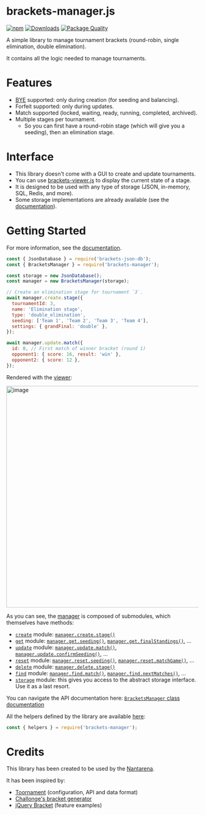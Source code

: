 # brackets-manager.js

[![npm](https://img.shields.io/npm/v/brackets-manager.svg)](https://www.npmjs.com/package/brackets-manager)
[![Downloads](https://img.shields.io/npm/dt/brackets-manager.svg)](https://www.npmjs.com/package/brackets-manager)
[![Package Quality](https://packagequality.com/shield/brackets-manager.svg)](https://packagequality.com/#?package=brackets-manager)

A simple library to manage tournament brackets (round-robin, single elimination, double elimination).

It contains all the logic needed to manage tournaments.

# Features

- [BYE](https://en.wikipedia.org/wiki/Bye_%28sports%29) supported: only during creation (for seeding and balancing).
- Forfeit supported: only during updates.
- Match supported (locked, waiting, ready, running, completed, archived).
- Multiple stages per tournament.
  - So you can first have a round-robin stage (which will give you a seeding), then an elimination stage.

# Interface

- This library doesn't come with a GUI to create and update tournaments.
- You can use [brackets-viewer.js](https://github.com/Drarig29/brackets-viewer.js) to display the current state of a stage.
- It is designed to be used with any type of storage (JSON, in-memory, SQL, Redis, and more).
- Some storage implementations are already available (see the [documentation](https://drarig29.github.io/brackets-docs/user-guide/storage/)).

# Getting Started

For more information, see the [documentation](https://drarig29.github.io/brackets-docs/getting-started/).

```js
const { JsonDatabase } = require('brackets-json-db');
const { BracketsManager } = require('brackets-manager');

const storage = new JsonDatabase();
const manager = new BracketsManager(storage);

// Create an elimination stage for tournament `3`.
await manager.create.stage({
  tournamentId: 3,
  name: 'Elimination stage',
  type: 'double_elimination',
  seeding: ['Team 1', 'Team 2', 'Team 3', 'Team 4'],
  settings: { grandFinal: 'double' },
});

await manager.update.match({
  id: 0, // First match of winner bracket (round 1)
  opponent1: { score: 16, result: 'win' },
  opponent2: { score: 12 },
});
```

Rendered with the [viewer](https://github.com/Drarig29/brackets-viewer.js):

<img width="581" alt="image" src="https://user-images.githubusercontent.com/9317502/232905749-195c4f40-527c-4f17-a639-82f639432ed9.png">

As you can see, the [manager](https://drarig29.github.io/brackets-docs/reference/manager/classes/BracketsManager.html) is composed of submodules, which themselves have methods:
  - [`create`](https://drarig29.github.io/brackets-docs/reference/manager/classes/_internal_.Create.html) module: [`manager.create.stage()`](https://drarig29.github.io/brackets-docs/reference/manager/classes/_internal_.Create.html#stage)
  - [`get`](https://drarig29.github.io/brackets-docs/reference/manager/classes/_internal_.Get.html) module: [`manager.get.seeding()`](https://drarig29.github.io/brackets-docs/reference/manager/classes/_internal_.Get.html#seeding), [`manager.get.finalStandings()`](https://drarig29.github.io/brackets-docs/reference/manager/classes/_internal_.Get.html#finalStandings), ...
  - [`update`](https://drarig29.github.io/brackets-docs/reference/manager/classes/_internal_.Update.html) module: [`manager.update.match()`](https://drarig29.github.io/brackets-docs/reference/manager/classes/_internal_.Update.html#match), [`manager.update.confirmSeeding()`](https://drarig29.github.io/brackets-docs/reference/manager/classes/_internal_.Update.html#confirmSeeding), ...
  - [`reset`](https://drarig29.github.io/brackets-docs/reference/manager/classes/_internal_.Reset.html) module: [`manager.reset.seeding()`](https://drarig29.github.io/brackets-docs/reference/manager/classes/_internal_.Reset.html#seeding), [`manager.reset.matchGame()`](https://drarig29.github.io/brackets-docs/reference/manager/classes/_internal_.Reset.html#matchResults), ...
  - [`delete`](https://drarig29.github.io/brackets-docs/reference/manager/classes/_internal_.Delete.html) module: [`manager.delete.stage()`](https://drarig29.github.io/brackets-docs/reference/manager/classes/_internal_.Delete.html#stage)
  - [`find`](https://drarig29.github.io/brackets-docs/reference/manager/classes/_internal_.Find.html) module: [`manager.find.match()`](https://drarig29.github.io/brackets-docs/reference/manager/classes/_internal_.Find.html#match), [`manager.find.nextMatches()`](https://drarig29.github.io/brackets-docs/reference/manager/classes/_internal_.Find.html#nextMatches), ...
  - [`storage`](https://drarig29.github.io/brackets-docs/reference/manager/interfaces/Storage.html) module: this gives you access to the abstract storage interface. Use it as a last resort.

You can navigate the API documentation here: [`BracketsManager` class documentation](https://drarig29.github.io/brackets-docs/reference/manager/classes/BracketsManager.html)

All the helpers defined by the library are available [here](https://drarig29.github.io/brackets-docs/reference/manager/modules/helpers.html):

```js
const { helpers } = require('brackets-manager');
```

# Credits

This library has been created to be used by the [Nantarena](https://nantarena.net/).

It has been inspired by:

- [Toornament](https://www.toornament.com/en_US/) (configuration, API and data format)
- [Challonge's bracket generator](https://challonge.com/tournaments/bracket_generator)
- [jQuery Bracket](http://www.aropupu.fi/bracket/) (feature examples)
